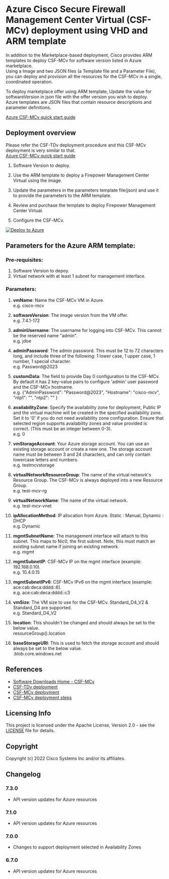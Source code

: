 # Azure Cisco Secure Firewall Management Center Virtual (CSF-MCv) deployment using VHD and ARM template

In addition to the Marketplace-based deployment, Cisco provides ARM templates to deploy CSF-MCv for software version listed in Azure marketplace.<br>
Using a Image and two JSON files (a Template file and a Parameter File), you can deploy and provision all the resources for the CSF-MCv in a single, coordinated operation. <br>

To deploy marketplace offer using ARM template, Update the value for softwareVersion in json file with the offer version you wish to deploy.<br>
Azure templates are JSON files that contain resource descriptions and parameter definitions.<br>

[Azure CSF-MCv quick start guide](https://www.cisco.com/c/en/us/td/docs/security/firepower/quick_start/fmcv/fpmc-virtual/fpmc-virtual-azure.html)


## Deployment overview

Please refer the CSF-TDv deployment procedure and this CSF-MCv deployment is very similar to that.<br>
[Azure CSF-MCv quick start guide](https://www.cisco.com/c/en/us/td/docs/security/firepower/quick_start/consolidated_ftdv_gsg/threat-defense-virtual-74-gsg/m-ftdv-azure-gsg.html)

1. Software Version to deploy.<br>

2. Use the ARM template to deploy a Firepower Management Center Virtual using the image.

3. Update the parameters in the parameters template file(json) and use it to provide the parameters to the ARM template.

4. Review and purchase the template to deploy Firepower Management Center Virtual.

5. Configure the CSF-MCv.

[![Deploy to Azure](https://aka.ms/deploytoazurebutton)](https://portal.azure.com/#create/Microsoft.Template/uri/https%3A%2F%2Fraw.githubusercontent.com%2FCiscoDevNet%2Fcisco-ftdv%2Fmaster%2Fdeployment-templates%2Fazure%2FCiscoSecureFirewallVirtual-7.4.1%2Fcsf-mcv-ipv6-mp-image-template%2Fcsf-mcv-ipv6-mp-image-template.json)

## Parameters for the Azure ARM template:

### Pre-requisites:
1. Software Version to depoy.
2. Virtual network with at least 1 subnet for management interface.

### Parameters:
1. **vmName**: Name the CSF-MCv VM in Azure.<br>
e.g. cisco-mcv

2. **softwareVersion**: The image version from the VM offer.<br>
e.g. 7.4.1-172

3. **adminUsername**: The username for logging into CSF-MCv. This cannot be the reserved name "admin".<br>
e.g. jdoe

4. **adminPassword**: The admin password. This must be 12 to 72 characters long, and include three of the following: 1 lower case, 1 upper case, 1 number, 1 special character.<br>
e.g. Password@2023

5. **customData**: The field to provide Day 0 configuration to the CSF-MCv. By default it has 2 key-value pairs to configure 'admin' user password and the CSF-MCv hostname.<br>
e.g. {"AdminPassword": "Password@2023", "Hostname": "cisco-mcv", "ntp1": "<NTPServer1>", "ntp2": "<NTPServer2>" }

6. **availabilityZone**: Specify the availability zone for deployment, Public IP and the virtual machine will be created in the specified availability zone.<br>
Set it to '0' if you do not need availability zone configuration. Ensure that selected region supports availability zones and value provided is correct.
(This must be an integer between 0-3).<br>
e.g. 0

7. **vmStorageAccount**: Your Azure storage account. You can use an existing storage account or create a new one. The storage account name must be between 3 and 24 characters, and can only contain lowercase letters and numbers.<br>
e.g. testmcvstorage

8. **virtualNetworkResourceGroup**: The name of the virtual network's Resource Group. The CSF-MCv is always deployed into a new Resource Group.<br>
e.g. test-mcv-rg

9. **virtualNetworkName**: The name of the virtual network.<br>
e.g. test-mcv-vnet

10. **ipAllocationMethod**: IP allocation from Azure. Static : Manual, Dynamic : DHCP<br>
e.g. Dynamic

11. **mgmtSubnetName**: The management interface will attach to this subnet. This maps to Nic0, the first subnet. Note, this must match an existing subnet name if joining an existing network.<br>
e.g. mgmt

12. **mgmtSubnetIP**: CSF-MCv IP on the mgmt interface (example: 192.168.0.10).<br>
e.g. 10.4.0.15

13. **mgmtSubnetIPv6**: CSF-MCv IPv6 on the mgmt interface (example: ace:cab:deca:dddd::6).<br>
e.g. ace:cab:deca:dddd::c3

14. **vmSize**: The VM size to use for the CSF-MCv. Standard_D4_V2 & Standard_D4 are supported. <br>
e.g. Standard_D4_V2

15. **location**: This shouldn't be changed and should always be set to the below value.<br>
resourceGroup().location

16. **baseStorageURI**: This is used to fetch the storage account and should always be set to the below value.<br>
.blob.core.windows.net

## References
* [Software Downloads Home - CSF-MCv](https://software.cisco.com/download/home/286259687/type/286271056/release/7.4.1)
* [CSF-TDv deployment](https://www.cisco.com/c/en/us/td/docs/security/firepower/quick_start/consolidated_ftdv_gsg/threat-defense-virtual-74-gsg/m-ftdv-azure-gsg.html#id_82702)
* [CSF-MCv deployment](https://www.cisco.com/c/en/us/td/docs/security/firepower/quick_start/fmcv/fpmc-virtual/fpmc-virtual-azure.html#id_106502)
* [CSF-MCv deployment steps](https://www.cisco.com/c/en/us/td/docs/security/firepower/quick_start/fmcv/fpmc-virtual/fpmc-virtual-azure.html#id_82702)

## Licensing Info
This project is licensed under the Apache License, Version 2.0 - see the [LICENSE](../../../../LICENSE) file for details.

## Copyright
Copyright (c) 2022 Cisco Systems Inc and/or its affiliates.

## Changelog
### 7.3.0
- API version updates for Azure resources

### 7.1.0
- API version updates for Azure resources

### 7.0.0
- Changes to support deployment selected in Availability Zones

### 6.7.0
- API version updates for Azure resources
